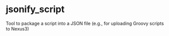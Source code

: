 # jsonify_script
Tool to package a script into a JSON file (e.g., for uploading Groovy scripts to Nexus3)
